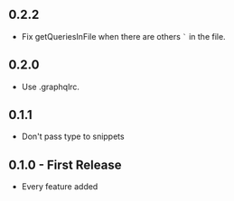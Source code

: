 ## 0.2.2

* Fix getQueriesInFile when there are others ``` ` ``` in the file.

## 0.2.0

- Use .graphqlrc.

## 0.1.1

* Don't pass type to snippets

## 0.1.0 - First Release

* Every feature added
